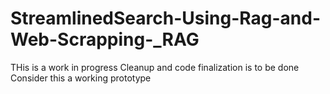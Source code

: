 # StreamlinedSearch-Using-Rag-and-Web-Scrapping-_RAG

THis is a work in progress 
Cleanup and code finalization is to be done 
Consider this a working prototype
